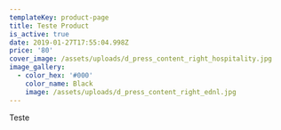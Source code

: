```yaml
---
templateKey: product-page
title: Teste Product
is_active: true
date: 2019-01-27T17:55:04.998Z
price: '80'
cover_image: /assets/uploads/d_press_content_right_hospitality.jpg
image_gallery:
  - color_hex: '#000'
    color_name: Black
    image: /assets/uploads/d_press_content_right_ednl.jpg
---
```

Teste
